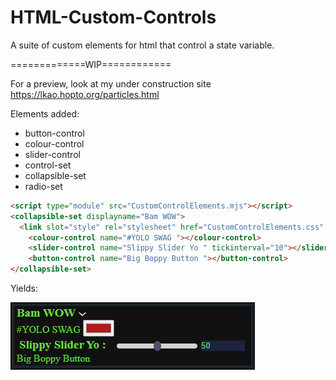 # HTML-Custom-Controls
A suite of custom elements for html that control a state variable.

=============WIP============


For a preview, look at my under construction site https://lkao.hopto.org/particles.html

Elements added:
* button-control
* colour-control
* slider-control
* control-set
* collapsible-set
* radio-set


```html
<script type="module" src="CustomControlElements.mjs"></script>
<collapsible-set displayname="Bam WOW">
  <link slot="style" rel="stylesheet" href="CustomControlElements.css" type="text/css"> <!-- Optinal styling -->
	<colour-control name="#YOLO SWAG "></colour-control>
	<slider-control name="Slippy Slider Yo " tickinterval="10"></slider-control>
	<button-control name="Big Boppy Button "></button-control>
</collapsible-set>
```

Yields:

![Preview](/CodePreview.png)
